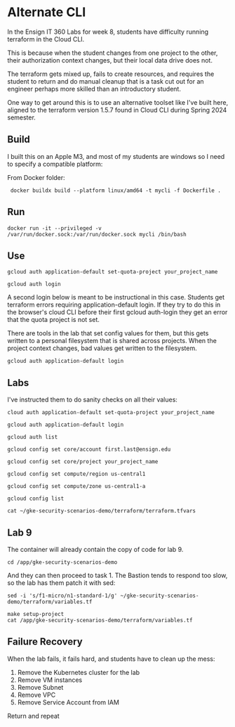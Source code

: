 # Alternate CLI

In the Ensign IT 360 Labs for week 8, students have difficulty running terraform in the Cloud CLI.

This is because when the student changes from one project to the other, their authorization context changes, but their local data drive does not. 

The terraform gets mixed up, fails to create resources, and requires the student to return and do manual cleanup that is a task cut out for an engineer perhaps more skilled than an introductory student.

One way to get around this is to use an alternative toolset like I've built here, aligned to the terraform version 1.5.7 found in Cloud CLI during Spring 2024 semester.

## Build

I built this on an Apple M3, and most of my students are windows so I need to specify a compatible platform:

From Docker folder:

```
 docker buildx build --platform linux/amd64 -t mycli -f Dockerfile .
```

## Run

```
docker run -it --privileged -v /var/run/docker.sock:/var/run/docker.sock mycli /bin/bash
```

## Use
```
gcloud auth application-default set-quota-project your_project_name

gcloud auth login
```

A second login below is meant to be instructional in this case. Students get terraform errors requiring application-default login.
If they try to do this in the browser's cloud CLI before their first gcloud auth-login they get an error that the quota project is not set. 

There are tools in the lab that set config values for them, but this gets written to a personal filesystem that is shared across projects. When the project context changes, bad values get written to the filesystem.  

```
gcloud auth application-default login
```
 
## Labs
I've instructed them to do sanity checks on all their values:

```
cloud auth application-default set-quota-project your_project_name

gcloud auth application-default login

gcloud auth list

gcloud config set core/account first.last@ensign.edu

gcloud config set core/project your_project_name

gcloud config set compute/region us-central1

gcloud config set compute/zone us-central1-a

gcloud config list

cat ~/gke-security-scenarios-demo/terraform/terraform.tfvars
```

## Lab 9

The container will already contain the copy of code for lab 9. 

```
cd /app/gke-security-scenarios-demo
```

And they can then proceed to task 1. 
The Bastion tends to respond too slow, so the lab has them patch it with sed:

```
sed -i 's/f1-micro/n1-standard-1/g' ~/gke-security-scenarios-demo/terraform/variables.tf
```
```
make setup-project
cat /app/gke-security-scenarios-demo/terraform/variables.tf
```

## Failure Recovery

When the lab fails, it fails hard, and students have to clean up the mess:

1) Remove the Kubernetes cluster for the lab
2) Remove VM instances
3) Remove Subnet
4) Remove VPC
5) Remove Service Account from IAM


Return and repeat 
